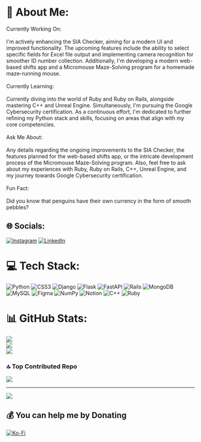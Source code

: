 # 💫 About Me:
Currently Working On:<br><br>    I'm actively enhancing the SIA Checker, aiming for a modern UI and improved functionality. The upcoming features include the ability to select specific fields for Excel file output and implementing camera recognition for smoother ID number collection. Additionally, I'm developing a modern web-based shifts app and a Micromouse Maze-Solving program for a homemade maze-running mouse.<br><br>Currently Learning:<br><br>    Currently diving into the world of Ruby and Ruby on Rails, alongside mastering C++ and Unreal Engine. Simultaneously, I'm pursuing the Google Cybersecurity certification. As a continuous effort, I'm dedicated to further refining my Python stack and skills, focusing on areas that align with my core competencies.<br><br>Ask Me About:<br><br>    Any details regarding the ongoing improvements to the SIA Checker, the features planned for the web-based shifts app, or the intricate development process of the Micromouse Maze-Solving program. Also, feel free to ask about my experiences with Ruby, Ruby on Rails, C++, Unreal Engine, and my journey towards Google Cybersecurity certification.<br><br>Fun Fact:<br><br>    Did you know that penguins have their own currency in the form of smooth pebbles?


## 🌐 Socials:
[![Instagram](https://img.shields.io/badge/Instagram-%23E4405F.svg?logo=Instagram&logoColor=white)](https://instagram.com/david_drysdale170) [![LinkedIn](https://img.shields.io/badge/LinkedIn-%230077B5.svg?logo=linkedin&logoColor=white)](https://linkedin.com/in/david-drysdale-81060429b) 

# 💻 Tech Stack:
![Python](https://img.shields.io/badge/python-3670A0?style=for-the-badge&logo=python&logoColor=ffdd54) ![CSS3](https://img.shields.io/badge/css3-%231572B6.svg?style=for-the-badge&logo=css3&logoColor=white) ![Django](https://img.shields.io/badge/django-%23092E20.svg?style=for-the-badge&logo=django&logoColor=white) ![Flask](https://img.shields.io/badge/flask-%23000.svg?style=for-the-badge&logo=flask&logoColor=white) ![FastAPI](https://img.shields.io/badge/FastAPI-005571?style=for-the-badge&logo=fastapi) ![Rails](https://img.shields.io/badge/rails-%23CC0000.svg?style=for-the-badge&logo=ruby-on-rails&logoColor=white) ![MongoDB](https://img.shields.io/badge/MongoDB-%234ea94b.svg?style=for-the-badge&logo=mongodb&logoColor=white) ![MySQL](https://img.shields.io/badge/mysql-%2300000f.svg?style=for-the-badge&logo=mysql&logoColor=white) ![Figma](https://img.shields.io/badge/figma-%23F24E1E.svg?style=for-the-badge&logo=figma&logoColor=white) ![NumPy](https://img.shields.io/badge/numpy-%23013243.svg?style=for-the-badge&logo=numpy&logoColor=white) ![Notion](https://img.shields.io/badge/Notion-%23000000.svg?style=for-the-badge&logo=notion&logoColor=white) ![C++](https://img.shields.io/badge/c++-%2300599C.svg?style=for-the-badge&logo=c%2B%2B&logoColor=white) ![Ruby](https://img.shields.io/badge/ruby-%23CC342D.svg?style=for-the-badge&logo=ruby&logoColor=white)
# 📊 GitHub Stats:
![](https://github-readme-stats.vercel.app/api?username=Dave-170&theme=radical&hide_border=false&include_all_commits=true&count_private=false)<br/>
![](https://github-readme-streak-stats.herokuapp.com/?user=Dave-170&theme=radical&hide_border=false)<br/>
![](https://github-readme-stats.vercel.app/api/top-langs/?username=Dave-170&theme=radical&hide_border=false&include_all_commits=true&count_private=false&layout=compact)

### 🔝 Top Contributed Repo
![](https://github-contributor-stats.vercel.app/api?username=Dave-170&limit=5&theme=radical&combine_all_yearly_contributions=true)

---
[![](https://visitcount.itsvg.in/api?id=Dave-170&icon=0&color=6)](https://visitcount.itsvg.in)

  ## 💰 You can help me by Donating
  [![Ko-Fi](https://img.shields.io/badge/Ko--fi-F16061?style=for-the-badge&logo=ko-fi&logoColor=white)](https://ko-fi.com/dave170) 
